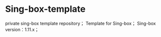 # Sing-box-template
private sing-box template repository；
Template for Sing-box；
Sing-box version：1.11.x；
